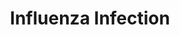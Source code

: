 ---
annotations:
- id: PW:0001028
  parent: disease pathway
  type: Pathway Ontology
  value: infectious disease pathway
authors:
- ReactomeTeam
- Anwesha
- Mkutmon
- Egonw
description: 'For centuries influenza epidemics have plagued man; with influenza probably
  being the disease described by Hippocrates in 412 BC. Today it remains a major cause
  of morbidity and mortality worldwide with large segments of the human population
  affected every year. Many animal species can be infected by influenza viruses, often
  with catastrophic consequences. An influenza pandemic is a continuing global level
  threat. The 1918 influenza pandemic is a modern example of how devastating such
  an event could be with an estimated 50 million deaths worldwide.<p>  Influenza viruses
  belong to the family of Orthomyxoviridae; viruses with segmented RNA genomes that
  are negative sense and single-stranded (Baltimore 1971). Influenza virus strains
  are named according to their type (A, B, or C), the species from which the virus
  was isolated (omitted if human), location of isolate, the number of the isolate,
  the year of isolation, and in the case of influenza A viruses, the hemagglutinin
  (H) and neuraminidase (N) subtype. For example, the virus of H5N1 subtype isolated
  from chickens in Hong Kong in 1997 is: influenza A/chicken/Hong Kong/220/97(H5N1)
  virus. Currently 16 different hemagglutinin (H1 to H16) subtypes and 9 different
  neuraminidase (N1 to N9) subtypes are known for influenza A viruses. Most human
  disease is due to influenza viruses of the A type. The events of influenza infection
  have been annotated in Reactome primarily use protein and genome references to the
  Influenza A virus A/Puerto Rico/8/1934 H1N1 strain.   The influenza virus particle
  initially associates with a human host cell by binding to sialic acid receptors
  on the host cell surface. Sialic acids are found on many vertebrate cells and numerous
  viruses make use of this ubiquitous receptor. The bound virus is endocytosed by
  one of four distinct mechanisms. Once endocytosed the low endosomal pH sets in motion
  a number of steps that lead to viral membrane fusion mediated by the viral hemagglutinin
  (HA) protein, and the eventual release of the uncoated viral ribonucleoprotein complex
  into the cytosol of the host cell. The ribonucleoprotein complex is transported
  through the nuclear pore into the nucleus. Once in the nucleus, the incoming negative-sense
  viral RNA (vRNA) is transcribed into messenger RNA (mRNA) by a primer-dependent
  mechanism. Replication occurs via a two step process. A full-length complementary
  RNA (cRNA), a positive-sense copy of the vRNA, is first made and this in turn is
  used as a template to produce more vRNA. The viral proteins are expressed and processed
  and eventually assemble with vRNAs at what will become the budding sites on the
  host cell membrane. The viral protein and ribonucleoprotein complexes are assembled
  into complete viral particles and bud from the host cell, enveloped in the host
  cell''s membrane.<p>  Infection of a human host cell with influenza virus triggers
  an array of defensive host processes. This coevolution has driven the development
  of host processes that interfere with viral replication, notably the production
  of type I interferon. At the some time the virus counters these responses with the
  viral NS1 protein playing a central role in the viral response to the host cells
  defense.  View original pathway at [http://www.reactome.org/PathwayBrowser/#DIAGRAM=168255
  Reactome].'
last-edited: 2021-01-25
organisms:
- Homo sapiens
redirect_from:
- /index.php/Pathway:WP2683
- /instance/WP2683
revision: null
schema-jsonld:
- '@context': https://schema.org/
  '@id': https://wikipathways.github.io/pathways/WP2683.html
  '@type': Dataset
  creator:
    '@type': Organization
    name: WikiPathways
  description: 'For centuries influenza epidemics have plagued man; with influenza
    probably being the disease described by Hippocrates in 412 BC. Today it remains
    a major cause of morbidity and mortality worldwide with large segments of the
    human population affected every year. Many animal species can be infected by influenza
    viruses, often with catastrophic consequences. An influenza pandemic is a continuing
    global level threat. The 1918 influenza pandemic is a modern example of how devastating
    such an event could be with an estimated 50 million deaths worldwide.<p>  Influenza
    viruses belong to the family of Orthomyxoviridae; viruses with segmented RNA genomes
    that are negative sense and single-stranded (Baltimore 1971). Influenza virus
    strains are named according to their type (A, B, or C), the species from which
    the virus was isolated (omitted if human), location of isolate, the number of
    the isolate, the year of isolation, and in the case of influenza A viruses, the
    hemagglutinin (H) and neuraminidase (N) subtype. For example, the virus of H5N1
    subtype isolated from chickens in Hong Kong in 1997 is: influenza A/chicken/Hong
    Kong/220/97(H5N1) virus. Currently 16 different hemagglutinin (H1 to H16) subtypes
    and 9 different neuraminidase (N1 to N9) subtypes are known for influenza A viruses.
    Most human disease is due to influenza viruses of the A type. The events of influenza
    infection have been annotated in Reactome primarily use protein and genome references
    to the Influenza A virus A/Puerto Rico/8/1934 H1N1 strain.   The influenza virus
    particle initially associates with a human host cell by binding to sialic acid
    receptors on the host cell surface. Sialic acids are found on many vertebrate
    cells and numerous viruses make use of this ubiquitous receptor. The bound virus
    is endocytosed by one of four distinct mechanisms. Once endocytosed the low endosomal
    pH sets in motion a number of steps that lead to viral membrane fusion mediated
    by the viral hemagglutinin (HA) protein, and the eventual release of the uncoated
    viral ribonucleoprotein complex into the cytosol of the host cell. The ribonucleoprotein
    complex is transported through the nuclear pore into the nucleus. Once in the
    nucleus, the incoming negative-sense viral RNA (vRNA) is transcribed into messenger
    RNA (mRNA) by a primer-dependent mechanism. Replication occurs via a two step
    process. A full-length complementary RNA (cRNA), a positive-sense copy of the
    vRNA, is first made and this in turn is used as a template to produce more vRNA.
    The viral proteins are expressed and processed and eventually assemble with vRNAs
    at what will become the budding sites on the host cell membrane. The viral protein
    and ribonucleoprotein complexes are assembled into complete viral particles and
    bud from the host cell, enveloped in the host cell''s membrane.<p>  Infection
    of a human host cell with influenza virus triggers an array of defensive host
    processes. This coevolution has driven the development of host processes that
    interfere with viral replication, notably the production of type I interferon.
    At the some time the virus counters these responses with the viral NS1 protein
    playing a central role in the viral response to the host cells defense.  View
    original pathway at [http://www.reactome.org/PathwayBrowser/#DIAGRAM=168255 Reactome].'
  keywords:
  - (NPC)
  - (RNP) Complex
  - (complete)
  - (phosphorylated):TFIIF:capped pre-mRNA
  - '18S rRNA '
  - '28S rRNA '
  - '5.8S rRNA '
  - '5S rRNA '
  - '7-methylguanosine cap '
  - 80S ribosome
  - A Viral Particle
  - 'AAAS '
  - 'ATP '
  - Acidified Influenza
  - 'Ala-tRNA(Ala) '
  - Aminoacyl-tRNA
  - 'Arg-tRNA(Arg) '
  - 'Asn-tRNA(Asn) '
  - 'Asp-tRNA(Asp) '
  - Bilayer Membrane
  - CALR
  - CANX
  - 'CLTA '
  - 'CLTC '
  - CPSF4
  - 'CPSF4 '
  - CPSF:NS1 Complex
  - 'CTP '
  - Cholesterol
  - Clathrin
  - Cleaved HA Influenza
  - Complex
  - Complex:Karyopherin
  - Crm1:Ran GTPase:GDP
  - 'Cys-tRNA(Cys) '
  - DNAJC3
  - Dimeric TGFB1
  - Docked At The
  - EIF2AK2
  - 'EIF2AK2 '
  - Endocytic Vesicle
  - Envelope Inserted
  - Export
  - 'FAU '
  - Fusion Competent
  - 'GDP '
  - GRSF1
  - 'GTF2F1 '
  - 'GTF2F2 '
  - 'GTP '
  - 'Genomic RNA Segment 1 '
  - 'Genomic RNA Segment 2 '
  - 'Genomic RNA Segment 3 '
  - 'Genomic RNA Segment 4 '
  - 'Genomic RNA Segment 5 '
  - 'Genomic RNA Segment 6 '
  - 'Genomic RNA Segment 7 '
  - 'Genomic RNA Segment 8 '
  - 'Gln-tRNA(Gln) '
  - 'Glu-tRNA(Glu) '
  - 'Gly-tRNA(Gly) '
  - Glycosylated NA
  - 'Glycosylated NA '
  - Glycosylated and
  - 'Glycosylated and folded HA '
  - Glycosylated,
  - Gycosylated NA
  - H+
  - 'H+ '
  - HA
  - 'HA folded and glycosylated '
  - 'HA folded, glycosylated, and palmitylated '
  - 'HA mRNA '
  - 'HA1 '
  - HA2
  - 'HA2 '
  - HSP90AA1
  - HSPA1A
  - 'His-tRNA(His) '
  - Host Derived Lipid
  - 'Host Derived Lipid Bilayer Membrane Rich In Sphingolipids And Cholesterol '
  - II
  - IPO5
  - 'ISG15 '
  - ISGylated NS1
  - 'Ile-tRNA(Ile) '
  - Importin
  - 'Importin alpha '
  - Influenza A Viral
  - Influenza A dsRNA
  - 'Influenza A dsRNA intermediate form '
  - 'Influenza H1N1 cRNA (extending) '
  - Influenza cRNA
  - 'Influenza cRNA (complete) '
  - Initiated cRNA-vRNA
  - Initiated vRNA
  - Initiated vRNA-cRNA
  - 'Inter-Membrane Spanning HA2 '
  - Into The Endocytic
  - Intracellular
  - KPNA1
  - 'KPNA1 '
  - KPNB1
  - 'KPNB1 '
  - Large latent complex
  - 'Leu-tRNA(Leu) '
  - Lipid Raft
  - 'Lipid Raft '
  - 'Lys-tRNA(Lys) '
  - M1
  - 'M1 '
  - M1 mRNA
  - 'M1 mRNA '
  - M2
  - 'M2 '
  - M2 Tetramer
  - M2 mRNA
  - 'M2 mRNA '
  - Mature intronless
  - 'Mature intronless transcript derived mRNA '
  - Membrane With An
  - 'Met-tRNA(Met) '
  - NA
  - 'NA '
  - 'NA mRNA '
  - 'NDC1 '
  - NEP/NS2
  - 'NEP/NS2 '
  - NP
  - 'NP '
  - 'NP mRNA '
  - NP:Lipid Raft
  - NP:PARP1
  - NS1
  - 'NS1 '
  - NS1 Homodimer
  - NS1 Homodimer:PKR
  - NS1 dimer
  - NS1 mRNA
  - 'NS1 mRNA '
  - NS1:PAB II Complex
  - NS1:viral dsRNA
  - NS2 mRNA
  - 'NS2 mRNA '
  - NTP
  - 'NUP107 '
  - 'NUP133 '
  - 'NUP153 '
  - 'NUP155 '
  - 'NUP160 '
  - 'NUP188 '
  - 'NUP205 '
  - 'NUP210 '
  - 'NUP214 '
  - 'NUP35 '
  - 'NUP37 '
  - 'NUP43 '
  - 'NUP50 '
  - 'NUP54 '
  - 'NUP58-1 '
  - 'NUP58-2 '
  - 'NUP62 '
  - 'NUP85 '
  - 'NUP88 '
  - 'NUP93 '
  - 'NUP98-3 '
  - 'NUP98-4 '
  - 'NUP98-5 '
  - 'NUPL2 '
  - Nuclear Pore Complex
  - Open Pore
  - 'P1 mRNA '
  - PA
  - 'PA '
  - 'PA mRNA '
  - PABPN1
  - 'PABPN1 '
  - 'PARP1 '
  - PB1
  - 'PB1 '
  - PB1 mRNA
  - 'PB1 mRNA '
  - PB1-F2
  - 'PB1-F2 '
  - 'PB1-F2: ANT 3'
  - PB2
  - 'PB2 '
  - 'PB2 mRNA '
  - 'POLR2B '
  - 'POLR2C '
  - 'POLR2D '
  - 'POLR2E '
  - 'POLR2F '
  - 'POLR2G '
  - 'POLR2H '
  - 'POLR2I '
  - 'POLR2J '
  - 'POLR2K '
  - 'POLR2L '
  - 'POM121 '
  - 'POM121C '
  - Particle
  - Particle Docked At
  - Particle With A
  - 'Phe-tRNA(Phe) '
  - Pi
  - Polymerase
  - 'Pro-tRNA(Pro) '
  - 'RAE1 '
  - 'RAN '
  - RAN:GTP
  - 'RANBP2 '
  - RNA
  - RNP
  - RNP pre-assembly
  - RNP:Karyopherin
  - 'RPL10 '
  - 'RPL10A '
  - 'RPL10L '
  - 'RPL11 '
  - 'RPL12 '
  - 'RPL13 '
  - 'RPL13A '
  - 'RPL14 '
  - 'RPL15 '
  - 'RPL17 '
  - 'RPL18 '
  - 'RPL18A '
  - 'RPL19 '
  - 'RPL21 '
  - 'RPL22 '
  - 'RPL22L1 '
  - 'RPL23 '
  - 'RPL23A '
  - 'RPL24 '
  - 'RPL26 '
  - 'RPL26L1 '
  - 'RPL27 '
  - 'RPL27A '
  - 'RPL28 '
  - 'RPL29 '
  - 'RPL3 '
  - 'RPL30 '
  - 'RPL31 '
  - 'RPL32 '
  - 'RPL34 '
  - 'RPL35 '
  - 'RPL35A '
  - 'RPL36 '
  - 'RPL36A '
  - 'RPL36AL '
  - 'RPL37 '
  - 'RPL37A '
  - 'RPL38 '
  - 'RPL39 '
  - 'RPL39L '
  - 'RPL3L '
  - 'RPL4 '
  - 'RPL40 '
  - 'RPL41 '
  - 'RPL5 '
  - 'RPL6 '
  - 'RPL7 '
  - 'RPL7A '
  - 'RPL8 '
  - 'RPL9 '
  - 'RPLP0 '
  - 'RPLP1 '
  - 'RPLP2 '
  - 'RPS10 '
  - 'RPS11 '
  - 'RPS12 '
  - 'RPS13 '
  - 'RPS14 '
  - 'RPS15 '
  - 'RPS15A '
  - 'RPS16 '
  - 'RPS17 '
  - 'RPS18 '
  - 'RPS19 '
  - 'RPS2 '
  - 'RPS20 '
  - 'RPS21 '
  - 'RPS23 '
  - 'RPS24 '
  - 'RPS25 '
  - 'RPS26 '
  - 'RPS27 '
  - 'RPS27A(77-156) '
  - 'RPS27L '
  - 'RPS28 '
  - 'RPS29 '
  - 'RPS3 '
  - 'RPS3A '
  - 'RPS4X '
  - 'RPS4Y1 '
  - 'RPS4Y2 '
  - 'RPS5 '
  - 'RPS6 '
  - 'RPS7 '
  - 'RPS8 '
  - 'RPS9 '
  - 'RPSA '
  - Ribonucleoprotein
  - Rich In
  - SA
  - 'SA '
  - 'SEC13 '
  - 'SEH1L-1 '
  - 'SEH1L-2 '
  - SLC25A6
  - 'SLC25A6 '
  - Segment 1 RNP
  - Segment 2 RNP
  - Segment 3 RNP
  - Segment 4 RNP
  - Segment 5 RNP
  - Segment 6 RNP
  - Segment 7 RNP
  - Segment 8 RNP
  - 'Ser-tRNA(Ser) '
  - Sialic Acid Bound
  - Sphingolipids And
  - 'TGFB1 '
  - 'TPR '
  - Tetramer
  - Tetramer:Lipid Raft
  - The Endocytic
  - 'Thr-tRNA(Thr) '
  - Transcription
  - 'Trp-tRNA(Trp) '
  - 'Tyr-tRNA(Tyr) '
  - 'UTP '
  - 'Val-tRNA(Val) '
  - Vesicle Membrane
  - Viral Polymerase
  - Viral Proteins
  - With An Open Pore
  - XPO1
  - 'XPO1 '
  - alpha
  - alpha:Karyopherin
  - assembly complex
  - beta complex
  - cRNP
  - 'capped pre-mRNA '
  - complex
  - folded HA
  - folded HA trimer
  - homodimer:Importin
  - intermediate form
  - mRNA
  - mRNA with m7G cap
  - of TGFB1
  - 'p-S5-POLR2A '
  - palmitylated M2
  - 'palmitylated M2 '
  - palmitylated and
  - removed
  - transcript derived
  - trimer:Lipid Raft
  - vRNA (Genomic):NP
  - vRNA (genomic)
  - vRNA Transcription
  - vRNP Export Complex
  - vRNP destined for
  - vRNP:M1 for Export
  - vRNP:M1:NEP
  - vRNP:M1:NEP:NP
  - viral mRNA
  license: CC0
  name: Influenza Infection
seo: CreativeWork
title: Influenza Infection
wpid: WP2683
---